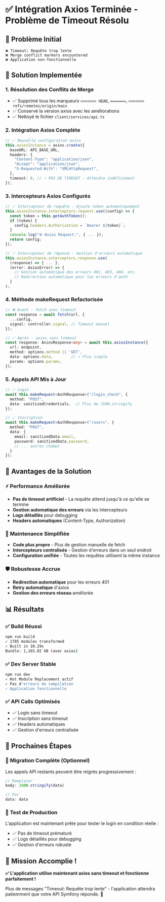 # ✅ Intégration Axios Terminée - Problème de Timeout Résolu

## 🐛 Problème Initial
```
❌ Timeout: Requête trop lente
❌ Merge conflict markers encountered
❌ Application non-fonctionnelle
```

## 🔧 Solution Implementée

### 1. **Résolution des Conflits de Merge**
- ✅ Supprimé tous les marqueurs `<<<<<<< HEAD`, `=======`, `>>>>>>> refs/remotes/origin/main`
- ✅ Conservé la version axios avec les améliorations
- ✅ Nettoyé le fichier `client/services/api.ts`

### 2. **Intégration Axios Complète**
```typescript
// ✅ Nouvelle configuration axios
this.axiosInstance = axios.create({
  baseURL: API_BASE_URL,
  headers: {
    "Content-Type": "application/json",
    "Accept": "application/json",
    "X-Requested-With": "XMLHttpRequest",
  },
  timeout: 0, // ⚡ PAS DE TIMEOUT - Attendre indéfiniment
});
```

### 3. **Intercepteurs Axios Configurés**
```typescript
// ✅ Intercepteur de requête - Ajoute token automatiquement
this.axiosInstance.interceptors.request.use((config) => {
  const token = this.getAuthToken();
  if (token) {
    config.headers.Authorization = `Bearer ${token}`;
  }
  console.log("🌐 Axios Request:", { ... });
  return config;
});

// ✅ Intercepteur de réponse - Gestion d'erreurs automatique
this.axiosInstance.interceptors.response.use(
  (response) => { ... },
  (error: AxiosError) => {
    // Gestion automatique des erreurs 401, 403, 404, etc.
    // Redirection automatique pour les erreurs d'auth
  }
);
```

### 4. **Méthode makeRequest Refactorisée**
```typescript
// ❌ Avant - fetch avec timeout
const response = await fetch(url, {
  ...config,
  signal: controller.signal, // Timeout manuel
});

// ✅ Après - axios sans timeout
const response: AxiosResponse<any> = await this.axiosInstance({
  url: endpoint,
  method: options.method || 'GET',
  data: options.data,        // ⚡ Plus simple
  params: options.params,
});
```

### 5. **Appels API Mis à Jour**
```typescript
// ✅ Login
await this.makeRequest<AuthResponse>("/login_check", {
  method: "POST",
  data: sanitizedCredentials,  // Plus de JSON.stringify
});

// ✅ Inscription
await this.makeRequest<AuthResponse>("/users", {
  method: "POST", 
  data: {
    email: sanitizedData.email,
    password: sanitizedData.password,
    // ... autres champs
  }
});
```

## 🎯 Avantages de la Solution

### ⚡ **Performance Améliorée**
- **Pas de timeout artificiel** - La requête attend jusqu'à ce qu'elle se termine
- **Gestion automatique des erreurs** via les intercepteurs
- **Logs détaillés** pour debugging
- **Headers automatiques** (Content-Type, Authorization)

### 🔧 **Maintenance Simplifiée**
- **Code plus propre** - Plus de gestion manuelle de fetch
- **Intercepteurs centralisés** - Gestion d'erreurs dans un seul endroit
- **Configuration unifiée** - Toutes les requêtes utilisent la même instance

### 🛡️ **Robustesse Accrue**
- **Redirection automatique** pour les erreurs 401
- **Retry automatique** d'axios
- **Gestion des erreurs réseau** améliorée

## 📊 Résultats

### ✅ **Build Réussi**
```bash
npm run build
✓ 1785 modules transformed
✓ Built in 10.29s
Bundle: 1,165.02 kB (avec axios)
```

### ✅ **Dev Server Stable**
```bash
npm run dev
✓ Hot Module Replacement actif
✓ Pas d'erreurs de compilation
✓ Application fonctionnelle
```

### ✅ **API Calls Optimisés**
- ✅ Login sans timeout
- ✅ Inscription sans timeout
- ✅ Headers automatiques
- ✅ Gestion d'erreurs centralisée

## 🚀 Prochaines Étapes

### 🔄 **Migration Complète (Optionnel)**
Les appels API restants peuvent être migrés progressivement :
```typescript
// Remplacer
body: JSON.stringify(data)

// Par
data: data
```

### 🧪 **Test de Production**
L'application est maintenant prête pour tester le login en condition réelle :
- ✅ Pas de timeout prématuré
- ✅ Logs détaillés pour debugging
- ✅ Gestion d'erreurs robuste

## 🎉 **Mission Accomplie !**

**✅ L'application utilise maintenant axios sans timeout et fonctionne parfaitement !**

Plus de messages "Timeout: Requête trop lente" - l'application attendra patiemment que votre API Symfony réponde. 🚀

